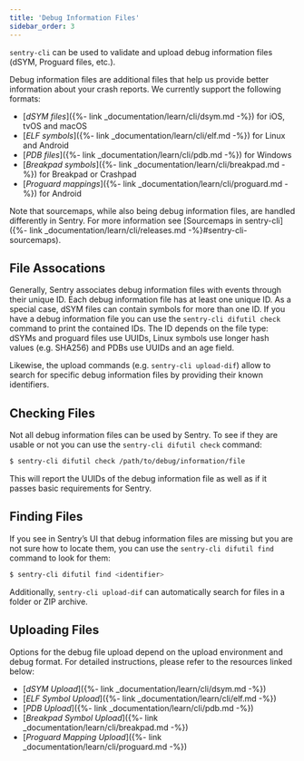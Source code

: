 ```yaml
---
title: 'Debug Information Files'
sidebar_order: 3
---
```


`sentry-cli` can be used to validate and upload debug information files (dSYM, Proguard files, etc.).

Debug information files are additional files that help us provide better information about your crash reports. We currently support the following formats:

-   [_dSYM files_]({%- link _documentation/learn/cli/dsym.md -%}) for iOS, tvOS and macOS
-   [_ELF symbols_]({%- link _documentation/learn/cli/elf.md -%}) for Linux and Android
-   [_PDB files_]({%- link _documentation/learn/cli/pdb.md -%}) for Windows
-   [_Breakpad symbols_]({%- link _documentation/learn/cli/breakpad.md -%}) for Breakpad or Crashpad
-   [_Proguard mappings_]({%- link _documentation/learn/cli/proguard.md -%}) for Android

Note that sourcemaps, while also being debug information files, are handled differently in Sentry. For more information see [Sourcemaps in sentry-cli]({%- link _documentation/learn/cli/releases.md -%}#sentry-cli-sourcemaps).

## File Assocations

Generally, Sentry associates debug information files with events through their unique ID. Each debug information file has at least one unique ID. As a special case, dSYM files can contain symbols for more than one ID. If you have a debug information file you can use the `sentry-cli difutil check` command to print the contained IDs. The ID depends on the file type: dSYMs and proguard files use UUIDs, Linux symbols use longer hash values (e.g. SHA256) and PDBs use UUIDs and an age field.

Likewise, the upload commands (e.g. `sentry-cli upload-dif`) allow to search for specific debug information files by providing their known identifiers.

## Checking Files

Not all debug information files can be used by Sentry. To see if they are usable or not you can use the `sentry-cli difutil check` command:

```bash
$ sentry-cli difutil check /path/to/debug/information/file
```

This will report the UUIDs of the debug information file as well as if it passes basic requirements for Sentry.

## Finding Files

If you see in Sentry’s UI that debug information files are missing but you are not sure how to locate them, you can use the `sentry-cli difutil find` command to look for them:

```bash
$ sentry-cli difutil find <identifier>
```

Additionally, `sentry-cli upload-dif` can automatically search for files in a folder or ZIP archive.

## Uploading Files

Options for the debug file upload depend on the upload environment and debug format. For detailed instructions, please refer to the resources linked below:

-   [_dSYM Upload_]({%- link _documentation/learn/cli/dsym.md -%})
-   [_ELF Symbol Upload_]({%- link _documentation/learn/cli/elf.md -%})
-   [_PDB Upload_]({%- link _documentation/learn/cli/pdb.md -%})
-   [_Breakpad Symbol Upload_]({%- link _documentation/learn/cli/breakpad.md -%})
-   [_Proguard Mapping Upload_]({%- link _documentation/learn/cli/proguard.md -%})
